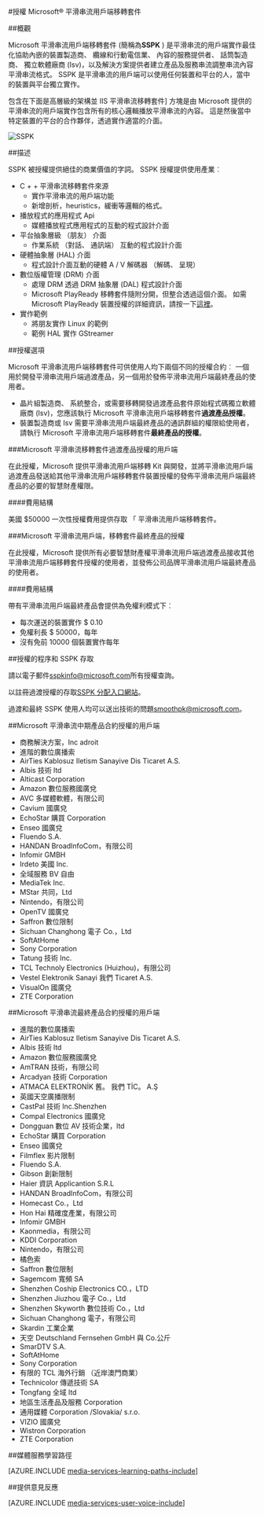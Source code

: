 <properties 
    pageTitle="授權 Microsoft® 平滑串流用戶端移轉套件" 
    description="進一步瞭解如何以授權此 Microsoft® 平滑串流用戶端移轉套件。" 
    services="media-services" 
    documentationCenter="" 
    authors="xpouyat,vsood" 
    manager="erikre" 
    editor=""/>

<tags 
    ms.service="media-services" 
    ms.workload="media" 
    ms.tgt_pltfrm="na" 
    ms.devlang="na" 
    ms.topic="article" 
    ms.date="09/06/2016"  
    ms.author="xpouyat"/>

#<a name="licensing-microsoft-smooth-streaming-client-porting-kit"></a>授權 Microsoft® 平滑串流用戶端移轉套件

##<a name="overview"></a>概觀

Microsoft 平滑串流用戶端移轉套件 (簡稱為**SSPK** ) 是平滑串流的用戶端實作最佳化協助內嵌的裝置製造商、 纜線和行動電信業、 內容的服務提供者、 話筒製造商、 獨立軟體廠商 (Isv)，以及解決方案提供者建立產品及服務串流調整串流內容平滑串流格式。 SSPK 是平滑串流的用戶端可以使用任何裝置和平台的人，當中的裝置與平台獨立實作。 

包含在下面是高層級的架構並 IIS 平滑串流移轉套件] 方塊是由 Microsoft 提供的平滑串流的用戶端實作包含所有的核心邏輯播放平滑串流的內容。 這是然後當中特定裝置的平台的合作夥伴，透過實作適當的介面。 

![SSPK](./media/media-services-sspk/sspk-arch.png)

##<a name="description"></a>描述

SSPK 被授權提供絕佳的商業價值的字詞。 SSPK 授權提供使用產業︰

- C + + 平滑串流移轉套件來源 
  - 實作平滑串流的用戶端功能
  - 新增剖析，heuristics，緩衝等邏輯的格式。
- 播放程式的應用程式 Api 
  - 媒體播放程式應用程式的互動的程式設計介面
- 平台抽象層級 （朋友） 介面 
  - 作業系統 （對話、 通訊端） 互動的程式設計介面
- 硬體抽象層 (HAL) 介面 
  - 程式設計介面互動的硬體 A / V 解碼器 （解碼、 呈現）
- 數位版權管理 (DRM) 介面 
  - 處理 DRM 透過 DRM 抽象層 (DAL) 程式設計介面
  - Microsoft PlayReady 移轉套件隨附分開，但整合透過這個介面。 如需 Microsoft PlayReady 裝置授權的詳細資訊，請按一下[這裡](http://www.microsoft.com/playready/licensing/device_technology.mspx#pddipdl)。
- 實作範例 
  - 將朋友實作 Linux 的範例
  - 範例 HAL 實作 GStreamer

##<a name="licensing-options"></a>授權選項

Microsoft 平滑串流用戶端移轉套件可供使用人均下兩個不同的授權合約︰ 一個用於開發平滑串流用戶端過渡產品，另一個用於發佈平滑串流用戶端最終產品的使用者。
 
- 晶片組製造商、 系統整合，或需要移轉開發過渡產品套件原始程式碼獨立軟體廠商 (Isv)，您應該執行 Microsoft 平滑串流用戶端移轉套件**過渡產品授權**。
- 裝置製造商或 Isv 需要平滑串流用戶端最終產品的通訊群組的權限給使用者，請執行 Microsoft 平滑串流用戶端移轉套件**最終產品的授權**。

###<a name="microsoft-smooth-streaming-client-porting-kit-interim-product-license"></a>Microsoft 平滑串流移轉套件過渡產品授權的用戶端

在此授權，Microsoft 提供平滑串流用戶端移轉 Kit 與開發，並將平滑串流用戶端過渡產品發送給其他平滑串流用戶端移轉套件裝置授權的發佈平滑串流用戶端最終產品的必要的智慧財產權限。

####<a name="fee-structure"></a>費用結構

美國 $50000 一次性授權費用提供存取 「 平滑串流用戶端移轉套件。 

###<a name="microsoft-smooth-streaming-client-porting-kit-final-product-license"></a>Microsoft 平滑串流用戶端，移轉套件最終產品的授權

在此授權，Microsoft 提供所有必要智慧財產權平滑串流用戶端過渡產品接收其他平滑串流用戶端移轉套件授權的使用者，並發佈公司品牌平滑串流用戶端最終產品的使用者。

####<a name="fee-structure"></a>費用結構

帶有平滑串流用戶端最終產品會提供為免權利模式下︰

- 每次運送的裝置實作 $ 0.10
- 免權利長 $ 50000，每年
- 沒有免前 10000 個裝置實作每年 

##<a name="licensing-procedure-and-sspk-access"></a>授權的程序和 SSPK 存取

請以電子郵件[sspkinfo@microsoft.com](mailto:sspkinfo@microsoft.com)所有授權查詢。

以註冊過渡授權的存取[SSPK 分配入口網站](https://microsoft.sharepoint.com/teams/SSPKDOWNLOAD/)。

過渡和最終 SSPK 使用人均可以送出技術的問題[smoothpk@microsoft.com](mailto:smoothpk@microsoft.com)。

##<a name="microsoft-smooth-streaming-client-interim-product-agreement-licensees"></a>Microsoft 平滑串流中期產品合約授權的用戶端

- 商務解決方案，Inc adroit
- 進階的數位廣播索
- AirTies Kablosuz Iletism Sanayive Dis Ticaret A.S.
- Albis 技術 ltd
- Alticast Corporation
- Amazon 數位服務國廣兌
- AVC 多媒體軟體，有限公司
- Cavium 國廣兌
- EchoStar 購買 Corporation
- Enseo 國廣兌
- Fluendo S.A.
- HANDAN BroadInfoCom，有限公司
- Infomir GMBH
- Irdeto 美國 Inc.
- 全域服務 BV 自由
- MediaTek Inc.
- MStar 共同，Ltd
- Nintendo，有限公司
- OpenTV 國廣兌
- Saffron 數位限制
- Sichuan Changhong 電子 Co.，Ltd
- SoftAtHome
- Sony Corporation
- Tatung 技術 Inc.
- TCL Technoly Electronics (Huizhou)，有限公司
- Vestel Elektronik Sanayi 我們 Ticaret A.S.
- VisualOn 國廣兌
- ZTE Corporation

##<a name="microsoft-smooth-streaming-client-final-product-agreement-licensees"></a>Microsoft 平滑串流最終產品合約授權的用戶端

- 進階的數位廣播索
- AirTies Kablosuz Iletism Sanayive Dis Ticaret A.S.
- Albis 技術 ltd
- Amazon 數位服務國廣兌
- AmTRAN 技術，有限公司
- Arcadyan 技術 Corporation
- ATMACA ELEKTRONİK 舊。 我們 TİC。 A.Ş
- 英國天空廣播限制
- CastPal 技術 Inc.Shenzhen
- Compal Electronics 國廣兌
- Dongguan 數位 AV 技術企業，ltd
- EchoStar 購買 Corporation
- Enseo 國廣兌
- Filmflex 影片限制
- Fluendo S.A.
- Gibson 創新限制
- Haier 資訊 Applicantion S.R.L
- HANDAN BroadInfoCom，有限公司
- Homecast Co.，Ltd
- Hon Hai 精確度產業，有限公司
- Infomir GMBH
- Kaonmedia，有限公司
- KDDI Corporation
- Nintendo，有限公司
- 橘色索
- Saffron 數位限制
- Sagemcom 寬頻 SA
- Shenzhen Coship Electronics CO.，LTD
- Shenzhen Jiuzhou 電子 Co.，Ltd
- Shenzhen Skyworth 數位技術 Co.，Ltd
- Sichuan Changhong 電子，有限公司
- Skardin 工業企業
- 天空 Deutschland Fernsehen GmbH 與 Co.公斤
- SmarDTV S.A.
- SoftAtHome
- Sony Corporation
- 有限的 TCL 海外行銷 （近岸澳門商業）
- Technicolor 傳遞技術 SA
- Tongfang 全域 ltd
- 地區生活產品及服務 Corporation
- 通用媒體 Corporation /Slovakia/ s.r.o.
- VIZIO 國廣兌
- Wistron Corporation
- ZTE Corporation

##<a name="media-services-learning-paths"></a>媒體服務學習路徑

[AZURE.INCLUDE [media-services-learning-paths-include](../../includes/media-services-learning-paths-include.md)]

##<a name="provide-feedback"></a>提供意見反應

[AZURE.INCLUDE [media-services-user-voice-include](../../includes/media-services-user-voice-include.md)]
